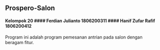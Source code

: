 ## Prospero-Salon
#### Kelompok 20 #### Ferdian Julianto 1806200311 #### Hanif Zufar Rafif 1806200412

Program ini adalah program pemesanan antrian pada salon dengan beragam fitur.




